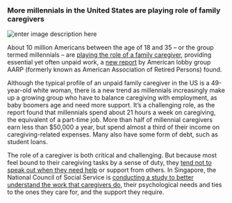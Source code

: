 ### More millennials in the United States are playing role of family caregivers
![enter image description here](https://www.population.sg/images/default-source/default-album/son-caring-for-elderly-father.jpg?sfvrsn=aa0ba21a_0)

About 10 million Americans between the age of 18 and 35 – or the group termed millennials – are  [playing the role of a family caregiver](http://time.com/5282340/millennial-caregivers-baby-boomers/), providing essential yet often unpaid work, a  [new report](https://www.aarp.org/ppi/info-2018/millennial-family-caregiving.html) by American lobby group AARP (formerly known as American Association of Retired Persons) found.

Although the typical profile of an unpaid family caregiver in the US is a 49-year-old white woman, there is a new trend as millennials increasingly make up a growing group who have to balance caregiving with employment, as baby boomers age and need more support. It’s a challenging role, as the report found that millennials spend about 21 hours a week on caregiving, the equivalent of a part-time job. More than half of millennial caregivers earn less than $50,000 a year, but spend almost a third of their income on caregiving-related expenses. Many also have some form of debt, such as student loans.

The role of a caregiver is both critical and challenging. But because most feel bound to their caregiving tasks by a sense of duty, they  [tend not to speak out when they need help](https://www.tnp.sg/news/singapore/caregivers-need-change-mindset) or support from others. In Singapore, the National Council of Social Service is  [conducting a study to better understand the work that caregivers do](https://www.straitstimes.com/singapore/study-on-caregivers-and-the-support-they-need), their psychological needs and ties to the ones they care for, and the support they require.
